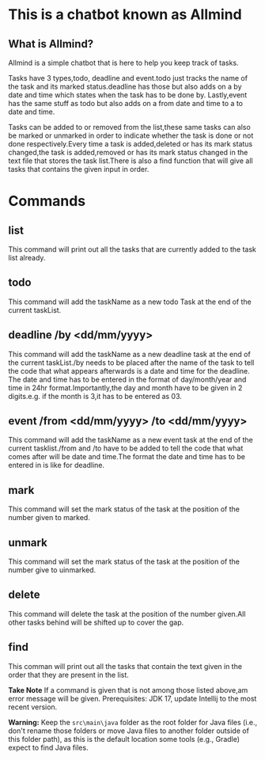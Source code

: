 # This is a chatbot known as Allmind

## What is Allmind?

Allmind is a simple chatbot that is here to help you keep track of tasks.

Tasks have 3 types,todo, deadline and event.todo just tracks the name of the task and its marked status.deadline has those but also adds on a by date and time which states when the task has to be done by.
Lastly,event has the same stuff as todo but also adds on a from date and time to a to date and time.

Tasks can be added to or removed from the list,these same tasks can also be marked or unmarked in order to indicate whether the task is done or not done respectively.Every time a task is added,deleted 
or has its mark status changed,the task is added,removed or has its mark status changed in the text file that stores the task list.There is also a find function that will give all tasks that contains the given input in order.


# Commands

## list

This command will print out all the tasks that are currently added to the task list already.

## todo <taskName>

This command will add the taskName as a new todo Task at the end of the current taskList.

## deadline <taskName> /by <dd/mm/yyyy> <hhmm>

This command will add the taskName as a new deadline task at the end of the current taskList./by needs to be placed after the name of the task to tell the code that what appears afterwards is a date and time for the deadline.
The date and time has to be entered in the format of day/month/year and time in 24hr format.Importantly,the day and month have to be given in 2 digits.e.g. if the month is 3,it has to be entered as 03.

## event <taskName> /from <dd/mm/yyyy> <hhmm> /to <dd/mm/yyyy> <hhmm>

This command will add the taskName as a new event task at the end of the current tasklist./from and /to have to be added to tell the code that what comes after will be date and time.The format the date and time has to be entered in is
like for deadline.

## mark <num of task>

This command will set the mark status of the task at the position of the number given to marked.

## unmark <num of task>

This command will set the mark status of the task at the position of the number give to uinmarked.

## delete <num of task>

This command will delete the task at the position of the number given.All other tasks behind will be shifted up to cover the gap.

## find <text to find>

This comman will print out all the tasks that contain the text given in the order that they are present in the list.




**Take Note**  If a command is given that is not among those listed above,am error message will be given.
Prerequisites: JDK 17, update Intellij to the most recent version.

**Warning:** Keep the `src\main\java` folder as the root folder for Java files (i.e., don't rename those folders or move Java files to another folder outside of this folder path), as this is the default location some tools (e.g., Gradle) expect to find Java files.
